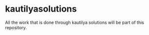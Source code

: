 # kautilyasolutions
All the work that is done through kautilya solutions will be part of this repository.
